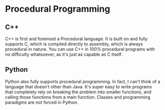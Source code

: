 # Procedural Programming

## C++
C++ is first and foremost a Procedural language. It is built on and fully supports C, which is compiled directly to assembly, which is always procedural in nature. You can use C++ in 100% procedural programs with no difficulty whatsoever, as it's just as capable as C itself.

## Python
Python also fully supports procedural programming. In fact, I can't think of a language that doesn't other than Java. It's super easy to write programs that completely rely on breaking the problem into smaller functions, and calling those functions from a main function. Classes and programming paradigms are not forced in Python.

